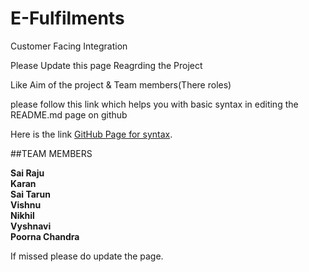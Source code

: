 # E-Fulfilments
Customer Facing Integration 


Please Update this page Reagrding the Project

Like Aim of the project & Team members(There roles)

please follow this link which helps you with basic syntax in editing the README.md page on github

Here is the link [GitHub Page for syntax](https://help.github.com/articles/basic-writing-and-formatting-syntax/).


##TEAM MEMBERS

**Sai Raju**<br/>
**Karan**<br/>
**Sai Tarun**<br/>
**Vishnu**<br/>
**Nikhil**<br/>
**Vyshnavi**<br/>
**Poorna Chandra**<br/>

If missed please do update the page.